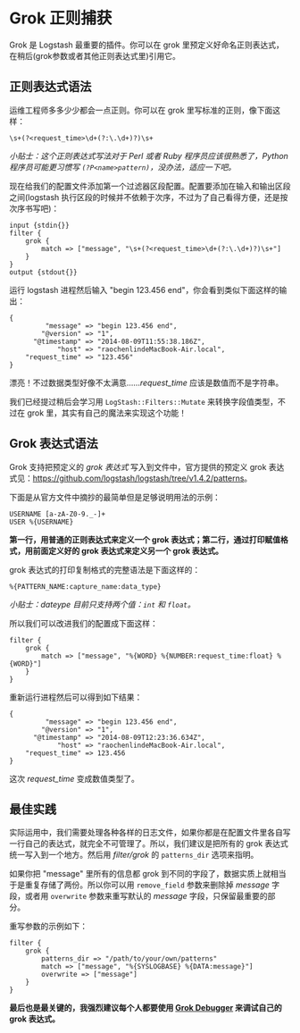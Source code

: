 # Grok 正则捕获

Grok 是 Logstash 最重要的插件。你可以在 grok 里预定义好命名正则表达式，在稍后(grok参数或者其他正则表达式里)引用它。

## 正则表达式语法

运维工程师多多少少都会一点正则。你可以在 grok 里写标准的正则，像下面这样：

```
\s+(?<request_time>\d+(?:\.\d+)?)\s+
```

*小贴士：这个正则表达式写法对于 Perl 或者 Ruby 程序员应该很熟悉了，Python 程序员可能更习惯写 `(?P<name>pattern)`，没办法，适应一下吧。*

现在给我们的配置文件添加第一个过滤器区段配置。配置要添加在输入和输出区段之间(logstash 执行区段的时候并不依赖于次序，不过为了自己看得方便，还是按次序书写吧)：

```
input {stdin{}}
filter {
    grok {
        match => ["message", "\s+(?<request_time>\d+(?:\.\d+)?)\s+"]
    }
}
output {stdout{}}
```

运行 logstash 进程然后输入 "begin 123.456 end"，你会看到类似下面这样的输出：

```
{
         "message" => "begin 123.456 end",
        "@version" => "1",
      "@timestamp" => "2014-08-09T11:55:38.186Z",
            "host" => "raochenlindeMacBook-Air.local",
    "request_time" => "123.456"
}
```

漂亮！不过数据类型好像不太满意……*request_time* 应该是数值而不是字符串。

我们已经提过稍后会学习用 `LogStash::Filters::Mutate` 来转换字段值类型，不过在 grok 里，其实有自己的魔法来实现这个功能！

## Grok 表达式语法

Grok 支持把预定义的 *grok 表达式* 写入到文件中，官方提供的预定义 grok 表达式见：<https://github.com/logstash/logstash/tree/v1.4.2/patterns>。

下面是从官方文件中摘抄的最简单但是足够说明用法的示例：

```
USERNAME [a-zA-Z0-9._-]+
USER %{USERNAME}
```

**第一行，用普通的正则表达式来定义一个 grok 表达式；第二行，通过打印赋值格式，用前面定义好的 grok 表达式来定义另一个 grok 表达式。**

grok 表达式的打印复制格式的完整语法是下面这样的：

```
%{PATTERN_NAME:capture_name:data_type}
```

*小贴士：dateype 目前只支持两个值：`int` 和 `float`。*

所以我们可以改进我们的配置成下面这样：

```
filter {
    grok {
        match => ["message", "%{WORD} %{NUMBER:request_time:float} %{WORD}"]
    }
}
```

重新运行进程然后可以得到如下结果：

```
{
         "message" => "begin 123.456 end",
        "@version" => "1",
      "@timestamp" => "2014-08-09T12:23:36.634Z",
            "host" => "raochenlindeMacBook-Air.local",
    "request_time" => 123.456
}
```

这次 *request_time* 变成数值类型了。

## 最佳实践

实际运用中，我们需要处理各种各样的日志文件，如果你都是在配置文件里各自写一行自己的表达式，就完全不可管理了。所以，我们建议是把所有的 grok 表达式统一写入到一个地方。然后用 *filter/grok* 的 `patterns_dir` 选项来指明。

如果你把 "message" 里所有的信息都 grok 到不同的字段了，数据实质上就相当于是重复存储了两份。所以你可以用 `remove_field` 参数来删除掉 *message* 字段，或者用 `overwrite` 参数来重写默认的 *message* 字段，只保留最重要的部分。

重写参数的示例如下：

```
filter {
    grok {
        patterns_dir => "/path/to/your/own/patterns"
        match => ["message", "%{SYSLOGBASE} %{DATA:message}"]
        overwrite => ["message"]
    }
}
```

**最后也是最关键的，我强烈建议每个人都要使用 [Grok Debugger](http://grokdebug.herokuapp.com) 来调试自己的 grok 表达式。**
